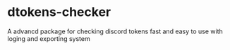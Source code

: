 # dtokens-checker
A advancd package for checking discord tokens fast and easy to use with loging and exporting system
